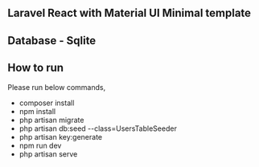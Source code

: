
## Laravel React with Material UI Minimal template

## Database - Sqlite
## How to run

Please run below commands,

- composer install
- npm install
- php artisan migrate
- php artisan db:seed --class=UsersTableSeeder
- php artisan key:generate
- npm run dev
- php artisan serve